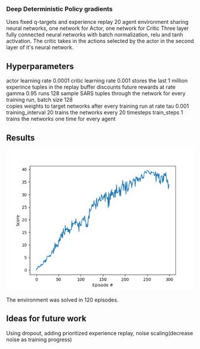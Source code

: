 ### Deep Deterministic Policy gradients
Uses fixed q-targets and experience replay
20 agent environment sharing neural networks, one network for Actor, one network for Critic
Three layer fully connected neural networks with batch normalization, relu and tanh activation.
The critic takes in the actions selected by the actor in the second layer of it's neural network.

## Hyperparameters
actor learning rate 0.0001
critic learning rate 0.001
stores the last 1 million experince tuples in the replay buffer
discounts future rewards at rate gamma 0.95
runs 128 sample SARS tuples through the network for every training run, batch size 128     
copies weights to target networks after every training run at rate tau 0.001
training_interval 20 trains the networks every 20 timesteps
train_steps 1 trains the networks one time for every agent 	

## Results
[image1]: https://github.com/Maggern3/DDPG/blob/master/training_results.png "Trained Agent"

![Trained Agent][image1]

The environment was solved in 120 episodes.

## Ideas for future work
Using dropout, adding prioritized experience replay, noise scaling(decrease noise as training progress)